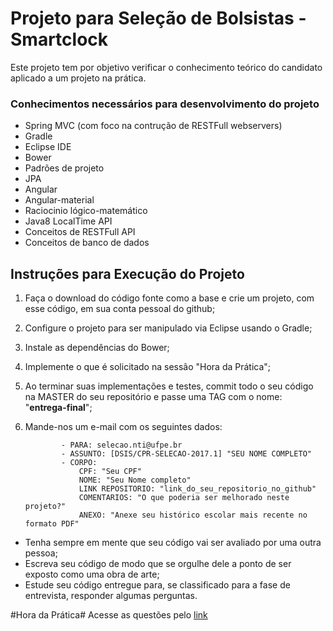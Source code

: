 # Projeto para Seleção de Bolsistas - Smartclock #

Este projeto tem por objetivo verificar o conhecimento teórico do candidato aplicado a um projeto na prática.

### Conhecimentos necessários para desenvolvimento do projeto ###

* Spring MVC (com foco na contrução de RESTFull webservers)
* Gradle
* Eclipse IDE
* Bower
* Padrões de projeto
* JPA
* Angular
* Angular-material
* Raciocinio lógico-matemático
* Java8 LocalTime API
* Conceitos de RESTFull API
* Conceitos de banco de dados

## Instruções para Execução do Projeto ##

1. Faça o download do código fonte como a base e crie um projeto, com esse código, em sua conta pessoal do github;
1. Configure o projeto para ser manipulado via Eclipse usando o Gradle;
1. Instale as dependências do Bower;
1. Implemente o que é solicitado na sessão "Hora da Prática";
1. Ao terminar suas implementações e testes, commit todo o seu código na MASTER do seu repositório e passe uma TAG com o nome: "**entrega-final**";
1. Mande-nos um e-mail com os seguintes dados:

               - PARA: selecao.nti@ufpe.br
               - ASSUNTO: [DSIS/CPR-SELECAO-2017.1] "SEU NOME COMPLETO"
               - CORPO: 
                   CPF: "Seu CPF"
                   NOME: "Seu Nome completo"
                   LINK REPOSITORIO: "link_do_seu_repositorio_no_github"
                   COMENTARIOS: "O que poderia ser melhorado neste projeto?"
                   ANEXO: "Anexe seu histórico escolar mais recente no formato PDF"

* Tenha sempre em mente que seu código vai ser avaliado por uma outra pessoa;
* Escreva seu código de modo que se orgulhe dele a ponto de ser exposto como uma obra de arte;
* Estude seu código entregue para, se classificado para a fase de entrevista, responder algumas perguntas.

#Hora da Prática#
Acesse as questões pelo [link](https://drive.google.com/open?id=0BzdQKlRCjoZhZGh2dEE1MG5zX3c)
